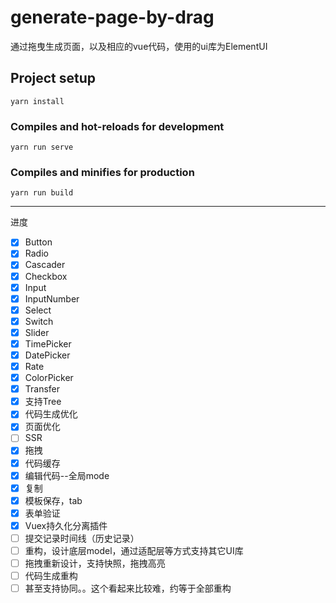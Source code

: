 # generate-page-by-drag

通过拖曳生成页面，以及相应的vue代码，使用的ui库为ElementUI

## Project setup
```
yarn install
```

### Compiles and hot-reloads for development
```
yarn run serve
```

### Compiles and minifies for production
```
yarn run build
```

-----
进度

- [x] Button
- [x] Radio
- [x] Cascader
- [x] Checkbox
- [x] Input
- [x] InputNumber
- [x] Select
- [x] Switch
- [x] Slider
- [x] TimePicker
- [x] DatePicker
- [x] Rate
- [x] ColorPicker
- [x] Transfer
- [x] 支持Tree
- [x] 代码生成优化
- [x] 页面优化
- [ ] SSR
- [x] 拖拽
- [x] 代码缓存
- [x] 编辑代码--全局mode
- [x] 复制
- [x] 模板保存，tab
- [x] 表单验证
- [x] Vuex持久化分离插件
- [ ] 提交记录时间线（历史记录）
- [ ] 重构，设计底层model，通过适配层等方式支持其它UI库
- [ ] 拖拽重新设计，支持快照，拖拽高亮
- [ ] 代码生成重构
- [ ] 甚至支持协同。。这个看起来比较难，约等于全部重构
